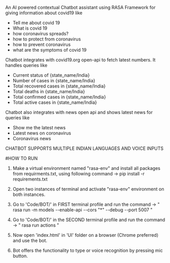 An AI powered contextual Chatbot assistant using RASA Framework for giving information about covid19 like 
- Tell me about covid 19
- What is covid 19
- how coronavirus spreads?
- how to protect from coronavirus
- how to prevent coronavirus
- what are the symptoms of covid 19

Chatbot integrates with covid19.org open-api to fetch latest numbers. It handles queries like
- Current status of {state_name/India}
- Number of cases in {state_name/India}
- Total recovered cases in {state_name/India}
- Total deaths in {state_name/India}
- Total confirmed cases in {state_name/India}
- Total active cases in {state_name/India}

Chatbot also integrates with news open api and shows latest news for queries like
- Show me the latest news
- Latest news on coronavirus
- Coronavirus news

CHATBOT SUPPORTS MULTIPLE INDIAN LANGUAGES AND VOICE INPUTS

#HOW TO RUN

1. Make a virtual  environment named "rasa-env" and install all packages from requirments.txt, using following command -> pip install -r requirements.txt

2. Open two instances of terminal and activate "rasa-env" environment on both instances.

3. Go to 'Code/BOT/' in FIRST terminal profile and run the command -> " rasa run -m models --enable-api --cors "*" --debug --port 5007 "

4. Go to 'Code/BOT/' in the SECOND terminal profile and run the command -> " rasa run actions "

7. Now open 'index.html' in 'UI' folder on a browser (Chrome preferred) and use the bot.

8. Bot offers the functionality to type or voice recognition by pressing mic button. 
